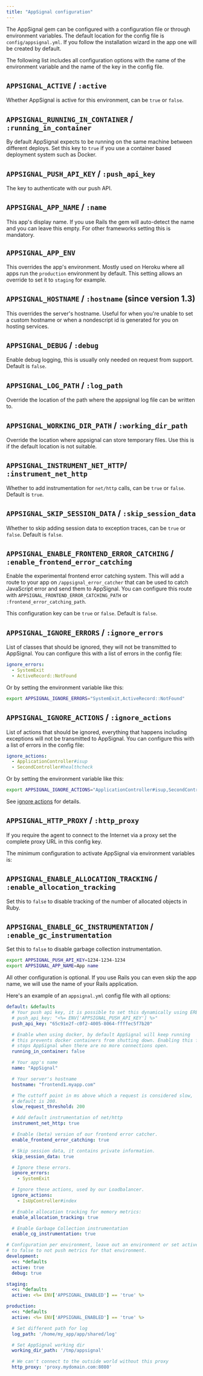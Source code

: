 ```yaml
---
title: "AppSignal configuration"
---
```


The AppSignal gem can be configured with a configuration file or through environment variables. The default location for the config file
is `config/appsignal.yml`. If you follow the installation wizard in the app one will be created by default.

The following list includes all configuration options with the name of the environment variable and the name of the key in the config file.

## `APPSIGNAL_ACTIVE` / `:active`
Whether AppSignal is active for this environment, can be `true` or `false`.

## `APPSIGNAL_RUNNING_IN_CONTAINER` / `:running_in_container`
By default AppSignal expects to be running on the same machine between different deploys. Set this key to `true` if you use a container based deployment system
such as Docker.

## `APPSIGNAL_PUSH_API_KEY` / `:push_api_key`
The key to authenticate with our push API.

## `APPSIGNAL_APP_NAME` / `:name`
This app's display name. If you use  Rails the gem will auto-detect the name and you can leave this empty. For other frameworks setting this is mandatory.

## `APPSIGNAL_APP_ENV`
This overrides the app's environment. Mostly used on Heroku where all apps run the `production` environment by default. This setting allows an override to set it to `staging` for example.

## `APPSIGNAL_HOSTNAME` / `:hostname` (since version 1.3)

This overrides the server's hostname. Useful for when you're unable to set a custom hostname or when a nondescript id is generated for you on hosting services.

## `APPSIGNAL_DEBUG` / `:debug`
Enable debug logging, this is usually only needed on request from support. Default is `false`.

## `APPSIGNAL_LOG_PATH` / `:log_path`
Override the location of the path where the appsignal log file can be written to.

## `APPSIGNAL_WORKING_DIR_PATH` / `:working_dir_path`
Override the location where appsignal can store temporary files. Use
this is if the default location is not suitable.

## `APPSIGNAL_INSTRUMENT_NET_HTTP`/ `:instrument_net_http`

Whether to add instrumentation for `net/http` calls, can be `true` or `false`. Default is `true`.

## `APPSIGNAL_SKIP_SESSION_DATA` / `:skip_session_data`

Whether to skip adding session data to exception traces, can be `true` or `false`. Default is `false`.

## `APPSIGNAL_ENABLE_FRONTEND_ERROR_CATCHING` / `:enable_frontend_error_catching`

Enable the experimental frontend error catching system. This will add a route to your app on `/appsignal_error_catcher` that can be used to
catch JavaScript error and send them to AppSignal. You can configure this route with `APPSIGNAL_FRONTEND_ERROR_CATCHING_PATH` or `:frontend_error_catching_path`.

This configuration key can be `true` or `false`. Default is `false`.

## `APPSIGNAL_IGNORE_ERRORS` / `:ignore_errors`

List of classes that should be ignored, they will not be transmitted to AppSignal. You can configure this with a list of errors in the config file:

```yml
ignore_errors:
  - SystemExit
  - ActiveRecord::NotFound
```

Or by setting the environment variable like this:

```bash
export APPSIGNAL_IGNORE_ERRORS="SystemExit,ActiveRecord::NotFound"
```

## `APPSIGNAL_IGNORE_ACTIONS` / `:ignore_actions`

List of actions that should be ignored, everything that happens including exceptions will not be transmitted to AppSignal.
You can configure this with a list of errors in the config file:

```yml
ignore_actions:
  - ApplicationController#isup
  - SecondController#healthcheck
```

Or by setting the environment variable like this:

```bash
export APPSIGNAL_IGNORE_ACTIONS="ApplicationController#isup,SecondController#healthcheck"
```

See [ignore actions](/gem-settings/ignore-actions.html) for details.

## `APPSIGNAL_HTTP_PROXY` / `:http_proxy`

If you require the agent to connect to the Internet via a proxy set the complete proxy URL in this config key.

The minimum configuration to activate AppSignal via environment variables is:

## `APPSIGNAL_ENABLE_ALLOCATION_TRACKING` / `:enable_allocation_tracking`
Set this to `false` to disable tracking of the number of allocated objects in Ruby.

## `APPSIGNAL_ENABLE_GC_INSTRUMENTATION` / `:enable_gc_instrumentation`
Set this to `false` to disable garbage collection instrumentation.

```bash
export APPSIGNAL_PUSH_API_KEY=1234-1234-1234
export APPSIGNAL_APP_NAME=App name
```

All other configuration is optional. If you use Rails you can even skip the app name, we will use the name of your Rails application.


Here's an example of an `appsignal.yml` config file with all options:

```yaml
default: &defaults
  # Your push api key, it is possible to set this dynamically using ERB:
  # push_api_key: "<%= ENV['APPSIGNAL_PUSH_API_KEY'] %>"
  push_api_key: "65c91e2f-c0f2-4005-8064-ffffec5f7b20"

  # Enable when using docker, by default AppSignal will keep running
  # this prevents docker containers from shutting down. Enabling this feature
  # stops AppSignal when there are no more connections open.
  running_in_container: false

  # Your app's name
  name: "AppSignal"

  # Your server's hostname
  hostname: "frontend1.myapp.com"

  # The cuttoff point in ms above which a request is considered slow,
  # default is 200.
  slow_request_threshold: 200

  # Add default instrumentation of net/http
  instrument_net_http: true

  # Enable (beta) version of our frontend error catcher.
  enable_frontend_error_catching: true

  # Skip session data, it contains private information.
  skip_session_data: true

  # Ignore these errors.
  ignore_errors:
    - SystemExit

  # Ignore these actions, used by our Loadbalancer.
  ignore_actions:
    - IsUpController#index

  # Enable allocation tracking for memory metrics:
  enable_allocation_tracking: true

  # Enable Garbage Collection instrumentation
  enable_cg_instrumentation: true

# Configuration per environment, leave out an environment or set active
# to false to not push metrics for that environment.
development:
  <<: *defaults
  active: true
  debug: true

staging:
  <<: *defaults
  active: <%= ENV['APPSIGNAL_ENABLED'] == 'true' %>

production:
  <<: *defaults
  active: <%= ENV['APPSIGNAL_ENABLED'] == 'true' %>

  # Set different path for log
  log_path: '/home/my_app/app/shared/log'

  # Set AppSignal working dir
  working_dir_path: '/tmp/appsignal'

  # We can't connect to the outside world without this proxy
  http_proxy: 'proxy.mydomain.com:8080'
```
